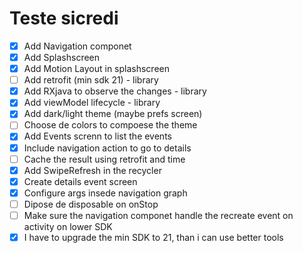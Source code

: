 # Teste sicredi

- [x] Add Navigation componet
- [x] Add Splashscreen
- [x] Add Motion Layout in splashscreen
- [ ] Add retrofit (min sdk 21) - library
- [x] Add RXjava to observe the changes - library
- [x] Add viewModel lifecycle - library
- [x] Add dark/light theme (maybe prefs screen) 
- [ ] Choose de colors to compoese the theme
- [x] Add Events screnn to list the events
- [x] Include navigation action to go to details
- [ ] Cache the result using retrofit and time
- [x] Add SwipeRefresh in the recycler
- [x] Create details event screen
- [x] Configure args insede navigation graph
- [ ] Dipose de disposable on onStop
- [ ] Make sure the navigation componet handle the recreate event on activity on lower SDK
- [x] I have to upgrade the min SDK to 21, than i can use better tools